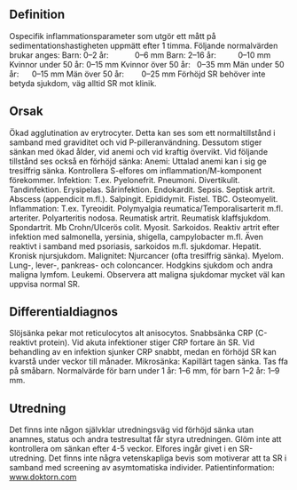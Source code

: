 ## Definition

Ospecifik inflammationsparameter som utgör ett mått på sedimentationshastigheten uppmätt efter 1 timma.
Följande normalvärden brukar anges:
Barn: 0–2 år:            0–6 mm
Barn: 2–16 år:          0–10 mm
Kvinnor under 50 år: 0–15 mm
Kvinnor över 50 år:   0–35 mm
Män under 50 år:      0–15 mm
Män över 50 år:        0–25 mm
Förhöjd SR behöver inte betyda sjukdom, väg alltid SR mot klinik.

## Orsak

Ökad agglutination av erytrocyter. Detta kan ses som ett normaltillstånd i samband med graviditet och vid P-pilleranvändning. Dessutom stiger sänkan med ökad ålder, vid anemi och vid kraftig övervikt.
Vid följande tillstånd ses också en förhöjd sänka:
Anemi: Uttalad anemi kan i sig ge tresiffrig sänka. Kontrollera S-elfores om inflammation/M-komponent förekommer.
Infektion: T.ex. Pyelonefrit. Pneumoni. Divertikulit. Tandinfektion. Erysipelas. Sårinfektion. Endokardit. Sepsis. Septisk artrit. Abscess (appendicit m.fl.). Salpingit. Epididymit. Fistel. TBC. Osteomyelit.
Inflammation: T.ex. Tyreoidit. Polymyalgia reumatica/Temporalisarterit m.fl. arteriter. Polyarteritis nodosa. Reumatisk artrit. Reumatisk klaffsjukdom. Spondartrit. Mb Crohn/Ulcerös colit. Myosit. Sarkoidos. Reaktiv artrit efter infektion med salmonella, yersinia, shigella, campylobacter m.fl. Även reaktivt i samband med psoriasis, sarkoidos m.fl. sjukdomar. Hepatit. Kronisk njursjukdom.
Malignitet: Njurcancer (ofta tresiffrig sänka). Myelom. Lung-, lever-, pankreas- och coloncancer. Hodgkins sjukdom och andra maligna lymfom. Leukemi.
Observera att maligna sjukdomar mycket väl kan uppvisa normal SR.

## Differentialdiagnos

Slöjsänka pekar mot reticulocytos alt anisocytos.
Snabbsänka CRP (C-reaktivt protein). Vid akuta infektioner stiger CRP fortare än SR. Vid behandling av en infektion sjunker CRP snabbt, medan en förhöjd SR kan kvarstå under veckor till månader. Mikrosänka: Kapillärt tagen sänka. Tas ffa på småbarn. Normalvärde för barn under 1 år: 1–6 mm, för barn 1–2 år: 1–9 mm.

## Utredning

Det finns inte någon självklar utredningsväg vid förhöjd sänka utan anamnes, status och andra testresultat får styra utredningen. Glöm inte att kontrollera om sänkan efter 4-5 veckor. Elfores ingår givet i en SR-utredning.
Det finns inte några vetenskapliga bevis som motiverar att ta SR i samband med screening av asymtomatiska individer.
Patientinformation: www.doktorn.com

